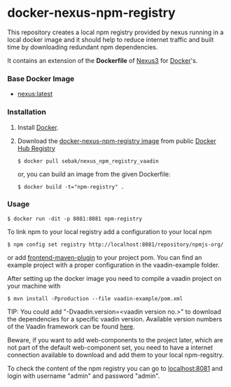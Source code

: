 # docker-nexus-npm-registry
This repository creates a local npm registry provided by nexus running in a local docker image and it should help to reduce internet traffic and built time by downloading redundant npm dependencies.

It contains an extension of the **Dockerfile** of [Nexus3](https://github.com/sonatype/docker-nexus) for [Docker](https://www.docker.com/)'s.


### Base Docker Image

* [nexus:latest](https://hub.docker.com/r/sonatype/nexus)


### Installation

1. Install [Docker](https://www.docker.com/).

2. Download the [docker-nexus-npm-registry image](https://hub.docker.com/r/sebak/nexus_npm_registry_vaadin) from public [Docker Hub Registry](https://registry.hub.docker.com/)

    `$ docker pull sebak/nexus_npm_registry_vaadin`

   or, you can build an image from the given Dockerfile: 
   
    `$ docker build -t="npm-registry" .`


### Usage

    $ docker run -dit -p 8081:8081 npm-registry

To link npm to your local registry add a configuration to your local npm

    $ npm config set registry http://localhost:8081/repository/npmjs-org/

or add [frontend-maven-plugin](https://repo1.maven.org/maven2/com/github/eirslett/frontend-maven-plugin/) to your project pom. You can find an example project with a proper configuration in the vaadin-example folder.

After setting up the docker image you need to compile a vaadin project on your machine with 
    
    $ mvn install -Pproduction --file vaadin-example/pom.xml

TIP: You could add "-Dvaadin.version=&#60;vaadin version no.&#62;" to download the dependencies for a specific vaadin version. Available version numbers of the Vaadin framework can be found [here](https://github.com/vaadin/platform/tags).

Beware, if you want to add web-components to the project later, which are not part of the default web-component set, you need to have a internet connection available to download and add them to your local npm-regsitry.

To check the content of the npm registry you can go to [localhost:8081](http://localhost:8081/) and login with username "admin" and password "admin".